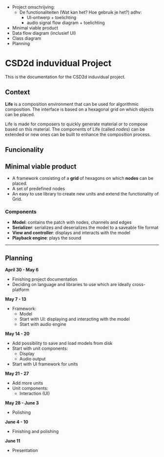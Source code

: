 - Project omschrijving:
  - De functionaliteiten (Wat kan het? Hoe gebruik je het?) adhv:
    - UI-ontwerp + toelichting
    - audio signal flow diagram + toelichting
- Minimal viable product
- Data flow diagram (inclusief UI)
- Class diagram
- Planning

# CSD2d induvidual Project #

This is the documentation for the CSD2d induvidual project.

## Context ##
**Life** is a composition environment that can be used for algorithmic composition. The interface is based on a hexagonal grid on which objects can be placed.

Life is made for composers to quickly generate material or to compose based on this material. The components of Life (called *nodes*) can be extended or new ones can be built to enhance the composition process.

## Funcionality ##

## Minimal viable product ##
* A framework consisting of a **grid** of hexagons on which **nodes** can be placed.
* A set of predefined nodes
* An easy to use library to create new units and extend the functionality of Grid.

### Components ###
* **Model**: contains the patch with nodes, channels and edges
* **Serializer**: serializes and deserializes the model to a saveable file format
* **View and controller**: displays and interacts with the model
* **Playback engine**: plays the sound

---

## Planning ##
**April 30 - May 6**
* Finishing project documentation
* Deciding on language and libraries to use which are ideally cross-platform

**May 7 - 13**
* Framework:
  * Model
  * Start with UI: displaying and interacting with the model
  * Start with audio engine

**May 14 - 20**
* Add possibility to save and load models from disk
* Start with unit components:
  * Display
  * Audio output
* Start with UI framework for units

**May 21 - 27**
* Add more units
* Unit components:
  * Interaction (UI)

**May 28 - June 3**
* Polishing

**June 4 - 10**
* Finishing and polishing

**June 11**
* Presentation
